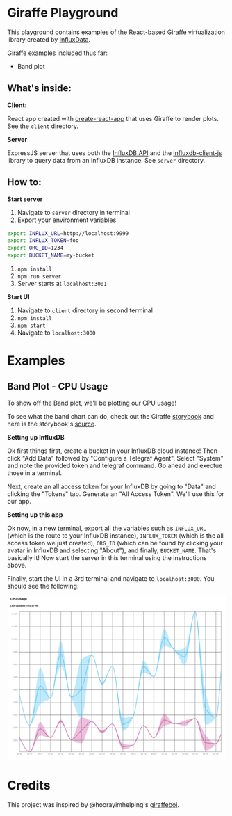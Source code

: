 # Giraffe Playground

This playground contains examples of the React-based [Giraffe](https://github.com/influxdata/giraffe) virtualization library created by [InfluxData](https://www.influxdata.com/).

Giraffe examples included thus far:
- Band plot

## What's inside:

**Client:**

React app created with [create-react-app](https://github.com/facebook/create-react-app) that uses Giraffe to render plots. See the `client` directory.

**Server**

ExpressJS server that uses both the [InfluxDB API](https://docs.influxdata.com/influxdb/v2.0/reference/api/) and the [influxdb-client-js](https://github.com/influxdata/influxdb-client-js) library to query data from an InfluxDB instance. See `server` directory.

## How to:

**Start server**

1. Navigate to `server` directory in terminal
1. Export your environment variables

```sh
export INFLUX_URL=http://localhost:9999
export INFLUX_TOKEN=foo
export ORG_ID=1234
export BUCKET_NAME=my-bucket
```
1. `npm install`
1. `npm run server`
1. Server starts at `localhost:3001`

**Start UI**

1. Navigate to `client` directory in second terminal
1. `npm install`
1. `npm start`
1. Navigate to `localhost:3000`

# Examples

## Band Plot - CPU Usage

To show off the Band plot, we'll be plotting our CPU usage! 

To see what the band chart can do, check out the Giraffe [storybook](https://influxdata.github.io/giraffe/?path=/story/band-chart--static-csv) and here is the storybook's [source](https://github.com/influxdata/giraffe/blob/master/stories/src/band.stories.tsx).

**Setting up InfluxDB**

Ok first things first, create a bucket in your InfluxDB cloud instance! Then click "Add Data" followed by "Configure a Telegraf Agent". Select "System" and note the provided token and telegraf command. Go ahead and exectue those in a terminal.

Next, create an all access token for your InfluxDB by going to "Data" and clicking the "Tokens" tab. Generate an "All Access Token". We'll use this for our app. 

**Setting up this app**

Ok now, in a new terminal, export all the variables such as `INFLUX_URL` (which is the route to your InfluxDB instance), `INFLUX_TOKEN` (which is the all access token we just created), `ORG_ID` (which can be found by clicking your avatar in InfluxDB and selecting "About"), and finally, `BUCKET_NAME`. That's basically it! Now start the server in this terminal using the instructions above.

Finally, start the UI in a 3rd terminal and navigate to `localhost:3000`. You should see the following:

![cpu_usage](images/cpu_usage.png "CPU Usage Band Chart")

# Credits

This project was inspired by @hoorayimhelping's [giraffeboi](https://github.com/hoorayimhelping/giraffeboi).
